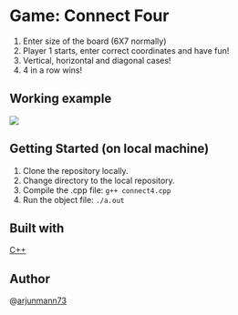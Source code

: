 # Game: Connect Four <br> 

1) Enter size of the board (6X7 normally)
2) Player 1 starts, enter correct coordinates and have fun!
3) Vertical, horizontal and diagonal cases!
4) 4 in a row wins!

## Working example
![](Giffy.gif)

## Getting Started (on local machine)
1. Clone the repository locally. 
2. Change directory to the local repository.
3. Compile the .cpp file: ```g++ connect4.cpp ```
4. Run the object file: ``` ./a.out ```

## Built with
[C++](https://www.tensorflow.org/)


## Author
@[arjunmann73](https://github.com/arjunmann73)

